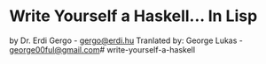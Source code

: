 # Write Yourself a Haskell... In Lisp

by Dr. Erdi Gergo - gergo@erdi.hu
Tranlated by: George Lukas - george00ful@gmail.com# write-yourself-a-haskell

